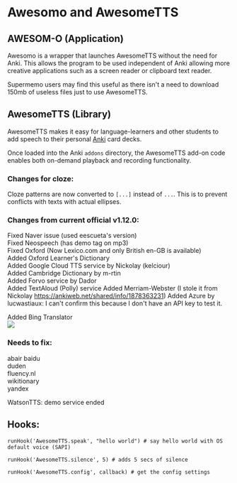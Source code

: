 # Awesomo and AwesomeTTS

## AWESOM-O (Application)
Awesomo is a wrapper that launches AwesomeTTS without the need for Anki. This allows the program to be used independent of Anki allowing more creative applications such as a screen reader or clipboard text reader.

Supermemo users may find this useful as there isn't a need to download 150mb of useless files just to use AwesomeTTS.


## AwesomeTTS (Library)
AwesomeTTS makes it easy for language-learners and other students to add
speech to their personal [Anki](https://apps.ankiweb.net) card decks.

Once loaded into the Anki `addons` directory, the AwesomeTTS add-on code
enables both on-demand playback and recording functionality.


### Changes for cloze:
Cloze patterns are now converted to ```[...]``` instead of ```...```. This is to prevent conflicts with texts with actual ellipses.

### Changes from current official v1.12.0:
Fixed Naver issue (used eescueta's version)  
Fixed Neospeech (has demo tag on mp3)  
Fixed Oxford (Now Lexico.com and only British en-GB is available)  
Added Oxford Learner's Dictionary  
Added Google Cloud TTS service by Nickolay (kelciour)  
Added Cambridge Dictionary by m-rtin  
Added Forvo service by Dador  
Added TextAloud (Polly) service
Added Merriam-Webster (I stole it from Nickolay https://ankiweb.net/shared/info/1878363231)
Added Azure by lucwastiaux: I can't confirm this because I don't have an API key to test it.


Added Bing Translator  
<img src="https://github.com/lovac42/awesometts-CCBC-addon/blob/unified/screenshots/bing.png?raw=true" />  


### Needs to fix:
abair
baidu  
duden  
fluency.nl  
wikitionary  
yandex

WatsonTTS: demo service ended


## Hooks:

```
runHook('AwesomeTTS.speak', "hello world") # say hello world with OS default voice (SAPI)

runHook('AwesomeTTS.silence', 5) # adds 5 secs of silence

runHook('AwesomeTTS.config', callback) # get the config settings
```
